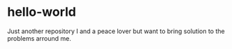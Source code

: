 # hello-world
Just another repository
I and a peace lover but want to bring solution to the problems arround me.
